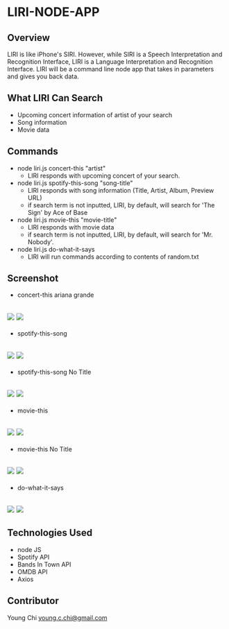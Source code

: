 # LIRI-NODE-APP

## Overview

LIRI is like iPhone's SIRI. However, while SIRI is a Speech Interpretation and Recognition Interface, LIRI is a Language Interpretation and Recognition Interface. LIRI will be a command line node app that takes in parameters and gives you back data.


## What LIRI Can Search

* Upcoming concert information of artist of your search
* Song information  
* Movie data 


## Commands

* node liri.js concert-this "artist"
    * LIRI responds with upcoming concert of your search.
* node liri.js spotify-this-song "song-title"
    * LIRI responds with song information (Title, Artist, Album, Preview URL)
    * if search term is not inputted, LIRI, by default, will search for 'The Sign' by Ace of Base
* node liri.js movie-this "movie-title"
    * LIRI responds with movie data 
    * if search term is not inputted, LIRI, by default, will search for 'Mr. Nobody'.
* node liri.js do-what-it-says 
    * LIRI will run commands according to contents of random.txt


## Screenshot

* concert-this ariana grande


![](https://github.com/ycchi/liri-node-app/blob/master/assets/img/screenshot/concert-this.png)
![](https://github.com/ycchi/liri-node-app/blob/master/assets/img/concert-this-1.gif)
---

* spotify-this-song

![](https://github.com/ycchi/liri-node-app/blob/master/assets/img/screenshot/spotify-this-song.png)
![](https://github.com/ycchi/liri-node-app/blob/master/assets/img/spotify-this-song.gif)
---

* spotify-this-song No Title

![](https://github.com/ycchi/liri-node-app/blob/master/assets/img/screenshot/spotify-this-song-noTitle.png)
![](https://github.com/ycchi/liri-node-app/blob/master/assets/img/spotify-this-song-no%20song.gif)
---

* movie-this


![](https://github.com/ycchi/liri-node-app/blob/master/assets/img/screenshot/movie-this.png)
![](https://github.com/ycchi/liri-node-app/blob/master/assets/img/movie-this.gif)
---

* movie-this No Title


![](https://github.com/ycchi/liri-node-app/blob/master/assets/img/screenshot/movie-this-noTitle.png)
![](https://github.com/ycchi/liri-node-app/blob/master/assets/img/movie-this-noTitle.gif)
---

* do-what-it-says


![](https://github.com/ycchi/liri-node-app/blob/master/assets/img/screenshot/do-what-it-says.png)
![](https://github.com/ycchi/liri-node-app/blob/master/assets/img/do-what-it-says.gif)
---


## Technologies Used

* node JS
* Spotify API
* Bands In Town API
* OMDB API
* Axios 


## Contributor

Young Chi
young.c.chi@gmail.com
